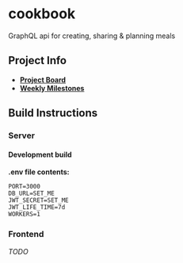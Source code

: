 # cookbook

GraphQL api for creating, sharing &amp; planning meals

## Project Info

- [**Project Board**](https://github.com/Nkiuru/cookbook/projects/1)
- [**Weekly Milestones**](https://github.com/Nkiuru/cookbook/milestones)

## Build Instructions

### **Server**
#### Development build
**.env file contents:**
```
PORT=3000
DB_URL=SET_ME
JWT_SECRET=SET_ME
JWT_LIFE_TIME=7d
WORKERS=1
```

### **Frontend** 
_TODO_
